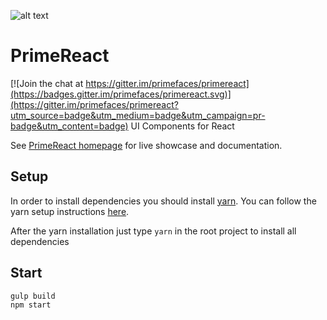 ![alt text](https://www.primefaces.org/wp-content/uploads/2017/09/primereact-transparent-250.png "PrimeReact")

# PrimeReact

[![Join the chat at https://gitter.im/primefaces/primereact](https://badges.gitter.im/primefaces/primereact.svg)](https://gitter.im/primefaces/primereact?utm_source=badge&utm_medium=badge&utm_campaign=pr-badge&utm_content=badge)
UI Components for React

See [PrimeReact homepage](https://www.primefaces.org/primereact) for live showcase and documentation.

## Setup

In order to install dependencies you should install [yarn](https://yarnpkg.com/). You can follow the yarn setup instructions [here](https://yarnpkg.com/en/docs/install).

After the yarn installation just type `yarn` in the root project to install all dependencies

## Start

    gulp build
    npm start
